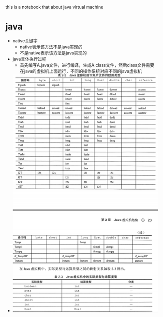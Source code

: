this is a notebook that about java virtual machine



# java 

* native关键字
  * native表示该方法不是java实现的
  * 不是native表示该方法是java实现的
* java具体执行过程
  * 首先编写A.java文件，进行编译，生成A.class文件，然后class文件需要在java的虚拟机上面运行，不同的操作系统对应不同的java虚拟机
* ![1552641541267](.\1552641541267.png)